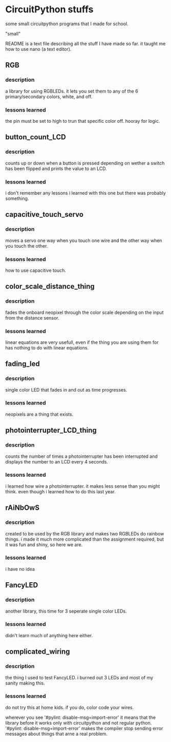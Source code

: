 # CircuitPython stuffs
some small circuitpython programs that I made for school.

"small"

README is a text file describing all the stuff I have made so far. it taught me how to use nano (a text editor).


## RGB

### description
a library for using RGBLEDs. it lets you set them to any of the 6 primary/secondary colors, white, and off.

### lessons learned
the pin must be set to high to trun that specific color off. hooray for logic.


## button_count_LCD

### description 
counts up or down when a button is pressed depending on wether a switch has been flipped and prints the value to an LCD. 

### lessons learned
i don't remember any lessons i learned with this one but there was probably something.


## capacitive_touch_servo

### description
moves a servo one way when you touch one wire and the other way when you touch the other.

### lessons learned
how to use capacitive touch.


## color_scale_distance_thing

### description
fades the onboard neopixel through the color scale depending on the input from the distance sensor.

### lessons learned
linear equations are very usefull, even if the thing you are using them for has nothing to do with linear equations.


## fading_led

### description
single color LED that fades in and out as time progresses.

### lessons learned
neopixels are a thing that exists.


## photointerrupter_LCD_thing

### description
counts the number of times a photointerrupter has been interrupted and displays the number to an LCD every 4 seconds.

### lessons learned
i learned how wire a photointerrupter. it makes less sense than you might think. even though i learned how to do this last year.


## rAiNbOwS

### description
created to be used by the RGB library and makes two RGBLEDs do rainbow things. i made it much more complicated than the assignment required, but it was fun and shiny, so here we are.

### lessons learned
i have no idea


## FancyLED

### description
another library, this time for 3 seperate single color LEDs.

### lessons learned
didn't learn much of anything here either.


## complicated_wiring

### description
the thing I used to test FancyLED. i burned out 3 LEDs and most of my sanity making this.

### lessons learned
do not try this at home kids. if you do, color code your wires.



wherever you see '#pylint: disable-msg=import-error' it means that the library before it works only with circuitpython and not regular python. '#pylint: disable-msg=import-error' makes the compiler stop sending error messages about things that arne a real problem.

